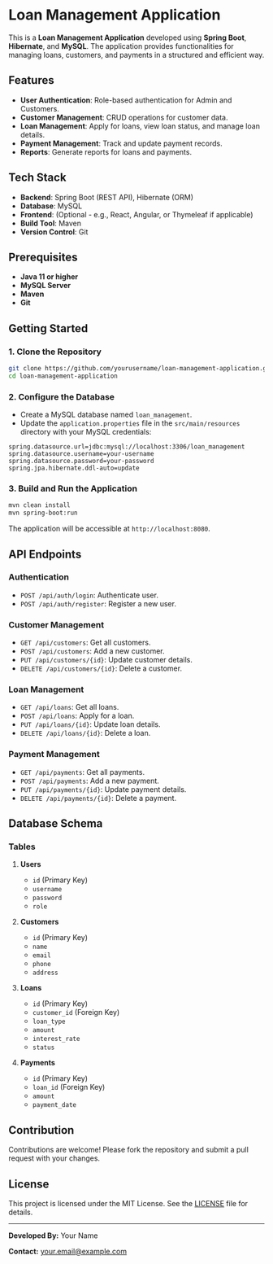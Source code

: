 # Loan Management Application

This is a **Loan Management Application** developed using **Spring Boot**, **Hibernate**, and **MySQL**. The application provides functionalities for managing loans, customers, and payments in a structured and efficient way.

## Features

- **User Authentication**: Role-based authentication for Admin and Customers.
- **Customer Management**: CRUD operations for customer data.
- **Loan Management**: Apply for loans, view loan status, and manage loan details.
- **Payment Management**: Track and update payment records.
- **Reports**: Generate reports for loans and payments.

## Tech Stack

- **Backend**: Spring Boot (REST API), Hibernate (ORM)
- **Database**: MySQL
- **Frontend**: (Optional - e.g., React, Angular, or Thymeleaf if applicable)
- **Build Tool**: Maven
- **Version Control**: Git

## Prerequisites

- **Java 11 or higher**
- **MySQL Server**
- **Maven**
- **Git**

## Getting Started

### 1. Clone the Repository

```bash
git clone https://github.com/yourusername/loan-management-application.git
cd loan-management-application
```

### 2. Configure the Database

- Create a MySQL database named `loan_management`.
- Update the `application.properties` file in the `src/main/resources` directory with your MySQL credentials:

```properties
spring.datasource.url=jdbc:mysql://localhost:3306/loan_management
spring.datasource.username=your-username
spring.datasource.password=your-password
spring.jpa.hibernate.ddl-auto=update
```

### 3. Build and Run the Application

```bash
mvn clean install
mvn spring-boot:run
```

The application will be accessible at `http://localhost:8080`.

## API Endpoints

### Authentication
- `POST /api/auth/login`: Authenticate user.
- `POST /api/auth/register`: Register a new user.

### Customer Management
- `GET /api/customers`: Get all customers.
- `POST /api/customers`: Add a new customer.
- `PUT /api/customers/{id}`: Update customer details.
- `DELETE /api/customers/{id}`: Delete a customer.

### Loan Management
- `GET /api/loans`: Get all loans.
- `POST /api/loans`: Apply for a loan.
- `PUT /api/loans/{id}`: Update loan details.
- `DELETE /api/loans/{id}`: Delete a loan.

### Payment Management
- `GET /api/payments`: Get all payments.
- `POST /api/payments`: Add a new payment.
- `PUT /api/payments/{id}`: Update payment details.
- `DELETE /api/payments/{id}`: Delete a payment.

## Database Schema

### Tables
1. **Users**
   - `id` (Primary Key)
   - `username`
   - `password`
   - `role`

2. **Customers**
   - `id` (Primary Key)
   - `name`
   - `email`
   - `phone`
   - `address`

3. **Loans**
   - `id` (Primary Key)
   - `customer_id` (Foreign Key)
   - `loan_type`
   - `amount`
   - `interest_rate`
   - `status`

4. **Payments**
   - `id` (Primary Key)
   - `loan_id` (Foreign Key)
   - `amount`
   - `payment_date`

## Contribution

Contributions are welcome! Please fork the repository and submit a pull request with your changes.

## License

This project is licensed under the MIT License. See the [LICENSE](LICENSE) file for details.

---

**Developed By:** Your Name

**Contact:** your.email@example.com
